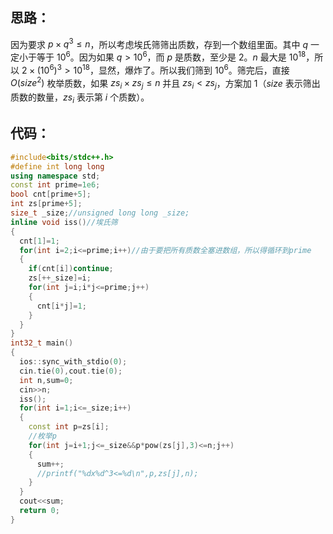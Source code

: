 ## 思路：
因为要求 $p\times q^3\leq n$，所以考虑埃氏筛筛出质数，存到一个数组里面。其中 $q$ 一定小于等于 $10^6$。因为如果 $q>10^6$，而 $p$ 是质数，至少是 $2$。$n$ 最大是 $10^{18}$，所以 $2\times (10^6)^3>10^{18}$，显然，爆炸了。所以我们筛到 $10^6$。筛完后，直接 $O(size^2)$ 枚举质数，如果 $zs_i\times zs_j\leq n$ 并且 $zs_i<zs_j$，方案加 $1$（$size$ 表示筛出质数的数量，$zs_i$ 表示第 $i$ 个质数）。
## 代码：
```cpp
#include<bits/stdc++.h>
#define int long long
using namespace std;
const int prime=1e6;
bool cnt[prime+5];
int zs[prime+5];
size_t _size;//unsigned long long _size;
inline void iss()//埃氏筛
{
  cnt[1]=1;
  for(int i=2;i<=prime;i++)//由于要把所有质数全塞进数组，所以得循环到prime
  {
    if(cnt[i])continue;
    zs[++_size]=i;
    for(int j=i;i*j<=prime;j++)
    {
      cnt[i*j]=1;
    }
  }
}
int32_t main()
{
  ios::sync_with_stdio(0);
  cin.tie(0),cout.tie(0);
  int n,sum=0;
  cin>>n;
  iss();
  for(int i=1;i<=_size;i++)
  {
    const int p=zs[i];
    //枚举p
    for(int j=i+1;j<=_size&&p*pow(zs[j],3)<=n;j++)
    {
      sum++;
      //printf("%dx%d^3<=%d\n",p,zs[j],n);
    }
  }
  cout<<sum;
  return 0;
}
```
